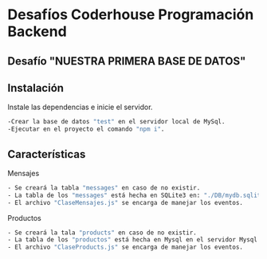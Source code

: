 # Desafíos Coderhouse Programación Backend
## Desafío "NUESTRA PRIMERA BASE DE DATOS" 
## Instalación
Instale las dependencias e inicie el servidor.
```sh
-Crear la base de datos "test" en el servidor local de MySql.
-Ejecutar en el proyecto el comando "npm i".
```
## Características
Mensajes
```sh
- Se creará la tabla "messages" en caso de no existir.
- La tabla de los "messages" está hecha en SQLite3 en: "./DB/mydb.sqlite".
- El archivo "ClaseMensajes.js" se encarga de manejar los eventos.
```

Productos
```sh
- Se creará la tala "products" en caso de no existir.
- La tabla de los "productos" está hecha en Mysql en el servidor Mysql local.
- El archivo "ClaseProducts.js" se encarga de manejar los eventos.
```
